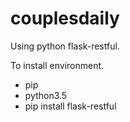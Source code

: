 # couplesdaily

Using python flask-restful.

To install environment.
- pip
- python3.5
- pip install flask-restful
